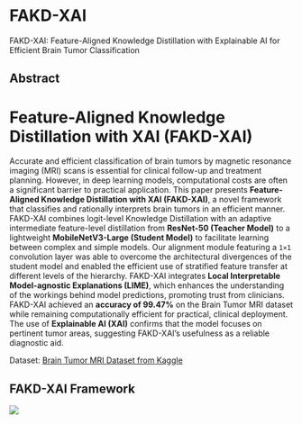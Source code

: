 # FAKD-XAI
FAKD-XAI: Feature-Aligned Knowledge Distillation with Explainable AI for Efficient Brain Tumor Classification
## Abstract
# Feature-Aligned Knowledge Distillation with XAI (FAKD-XAI)

Accurate and efficient classification of brain tumors by magnetic resonance imaging (MRI) scans is essential for clinical follow-up and treatment planning. However, in deep learning models, computational costs are often a significant barrier to practical application. This paper presents **Feature-Aligned Knowledge Distillation with XAI (FAKD-XAI)**, a novel framework that classifies and rationally interprets brain tumors in an efficient manner. FAKD-XAI combines logit-level Knowledge Distillation with an adaptive intermediate feature-level distillation from **ResNet-50 (Teacher Model)** to a lightweight **MobileNetV3-Large (Student Model)** to facilitate learning between complex and simple models. Our alignment module featuring a `1×1` convolution layer was able to overcome the architectural divergences of the student model and enabled the efficient use of stratified feature transfer at different levels of the hierarchy. FAKD-XAI integrates **Local Interpretable Model-agnostic Explanations (LIME)**, which enhances the understanding of the workings behind model predictions, promoting trust from clinicians. FAKD-XAI achieved an **accuracy of 99.47%** on the Brain Tumor MRI dataset while remaining computationally efficient for practical, clinical deployment. The use of **Explainable AI (XAI)** confirms that the model focuses on pertinent tumor areas, suggesting FAKD-XAI’s usefulness as a reliable diagnostic aid.


Dataset: [Brain Tumor MRI Dataset from Kaggle](https://www.kaggle.com/datasets/masoudnickparvar/brain-tumor-mri-dataset)


## FAKD-XAI Framework

![](https://www.googleapis.com/download/storage/v1/b/kaggle-forum-message-attachments/o/inbox%2F19186184%2F4348607d22bdf346d095c61105ba4a59%2FFAKD-XAI.png?generation=1746009023884310&alt=media)


